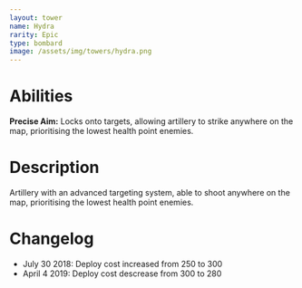 ```yaml
---
layout: tower
name: Hydra
rarity: Epic
type: bombard
image: /assets/img/towers/hydra.png
---
```


# Abilities

**Precise Aim:** Locks onto targets, allowing artillery to strike anywhere on the map, prioritising the lowest health point enemies.

# Description

Artillery with an advanced targeting system, able to shoot anywhere on the map, prioritising the lowest health point enemies.

# Changelog

- July 30 2018: Deploy cost increased from 250 to 300
- April 4 2019: Deploy cost descrease from 300 to 280
